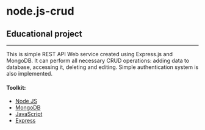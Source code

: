 # node.js-crud

## Educational project
***
This is simple REST API Web service created using Express.js and MongoDB. It can perform all necessary CRUD operations: adding data to database, accessing it, deleting and editing. Simple authentication system is also implemented.

#### Toolkit: 
+ [Node JS](https://nodejs.org/en/about/)
+ [MongoDB](https://www.mongodb.com/)
+ [JavaScript](https://developer.mozilla.org/en/docs/Web/JavaScript)
+ [Express](http://expressjs.com/)
